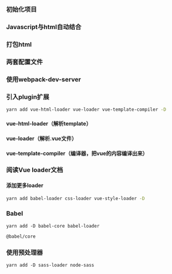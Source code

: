 ### 初始化项目

### Javascript与html自动结合

### 打包html

### 两套配置文件

### 使用webpack-dev-server

### 引入plugin扩展

```bash
yarn add vue-html-loader vue-loader vue-template-compiler -D
```
#### vue-html-loader（解析template） 
#### vue-loader（解析.vue文件）
#### vue-template-compiler（编译器，把vue的内容编译出来）

### 阅读Vue loader文档

#### 添加更多loader 
```bash
yarn add babel-loader css-loader vue-style-loader -D
```

### Babel

```
yarn add -D babel-core babel-loader
```

```
@babel/core
```

### 使用预处理器

```
yarn add -D sass-loader node-sass
```